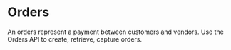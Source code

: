 # Orders

An orders represent a payment between customers and vendors. 
Use the Orders API to create, retrieve, capture orders.
